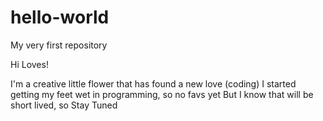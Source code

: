 # hello-world
My very first repository

Hi Loves!

I'm a creative little flower that has found a new love (coding)
I started getting my feet wet in programming, so no favs yet
But I know that will be short lived, so Stay Tuned
